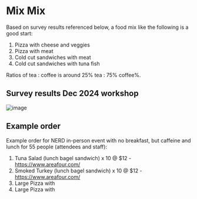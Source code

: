 # Mix Mix

Based on survey results referenced below, a food mix like the following is a good start:

1. Pizza with cheese and veggies
2. Pizza with meat
3. Cold cut sandwiches with meat
4. Cold cut sandwiches with tuna fish

Ratios of tea : coffee is around 25% tea : 75% coffee%.

## Survey results Dec 2024 workshop

![image](https://github.com/user-attachments/assets/841ce740-4f77-4430-8745-4d42a35f2442)

## Example order 

Example order for NERD in-person event with no breakfast, but caffeine and lunch for 55 people (attendees and staff):

1. Tuna Salad (lunch bagel sandwich) x 10 @ $12 - https://www.areafour.com/
2. Smoked Turkey (lunch bagel sandwich) x 10 @ $12 - https://www.areafour.com/
3. Large Pizza with 
4. Large Pizza with
